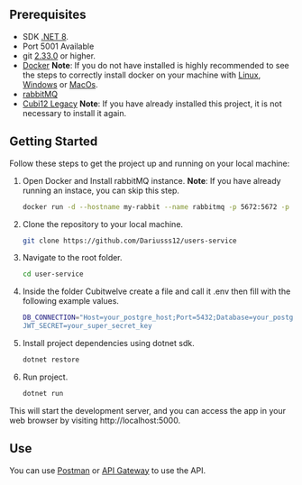 ## Prerequisites

- SDK [.NET 8](https://dotnet.microsoft.com/es-es/download/dotnet/8.0).
- Port 5001 Available
- git [2.33.0](https://git-scm.com/downloads) or higher.
- [Docker](https://www.docker.com/) **Note**: If you do not have installed is highly recommended to see the steps to correctly install docker on your machine with [Linux](https://docs.docker.com/desktop/install/linux-install/), [Windows](https://docs.docker.com/desktop/install/windows-install/) or [MacOs](https://docs.docker.com/desktop/install/mac-install/).
- [rabbitMQ](https://www.rabbitmq.com/docs/download)
- [Cubi12 Legacy](https://github.com/Dizkm8/cubi12-api) **Note**: If you have already installed this project, it is not necessary to install it again.

## Getting Started

Follow these steps to get the project up and running on your local machine:

1. Open Docker and Install rabbitMQ instance.
     **Note**: If you have already running an instace, you can skip this step.
     ```bash
     docker run -d --hostname my-rabbit --name rabbitmq -p 5672:5672 -p 15672:15672 rabbitmq:3-management
     ```    

3. Clone the repository to your local machine.
     ```bash
     git clone https://github.com/Dariusss12/users-service
     ```

4. Navigate to the root folder.
     ```bash
     cd user-service
     ```
   
5. Inside the folder Cubitwelve create a file and call it .env then fill with the following example values.
      ```bash
      DB_CONNECTION="Host=your_postgre_host;Port=5432;Database=your_postgre_database;Username=your_postgre_user;Password=your_postgre_password
      JWT_SECRET=your_super_secret_key
      ```
    
6. Install project dependencies using dotnet sdk.
     ```bash
     dotnet restore
     ```
7. Run project.
      ```bash
      dotnet run
      ```

This will start the development server, and you can access the app in your web browser by visiting http://localhost:5000.

## Use

You can use [Postman](https://www.postman.com/) or [API Gateway](https://github.com/Dariusss12/api-gateway) to use the API.


